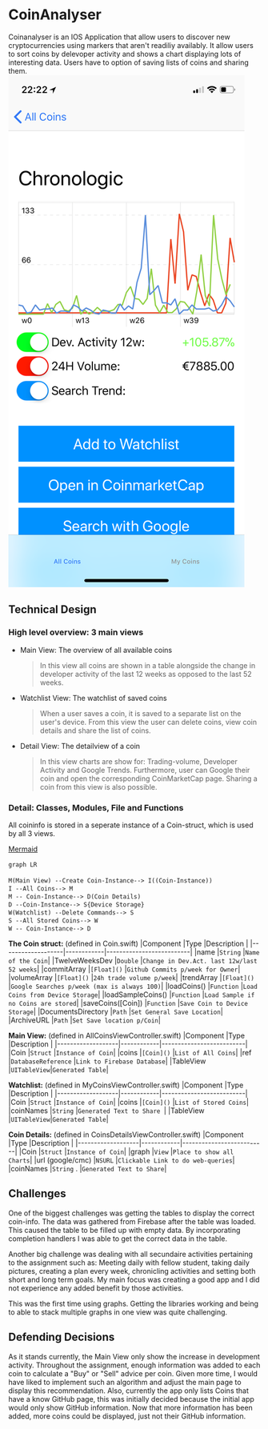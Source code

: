 # CoinAnalyser
Coinanalyser is an IOS Application that allow users to discover new cryptocurrencies using markers that aren't readiliy availably. It allow users to sort coins by delevoper activity and shows a chart displaying lots of interesting data. Users have to option of saving lists of coins and sharing them. 
![Alt text](https://github.com/swcloud1/CoinAnalyser/blob/master/docs/screenshot2.png "Optional title")

## Technical Design
### High level overview: 3 main views

- Main View: The overview of all available coins
	> In this view all coins are shown in a table alongside the change in developer activity of the last 12 weeks as opposed to the last 52 weeks.

- Watchlist View: The watchlist of saved coins
	> When a user saves a coin, it is saved to a separate list on the user's device. From this view the user can delete coins, view coin details and share the list of coins. 

- Detail View: The detailview of a coin
	> In this view charts are show for: Trading-volume, Developer Activity and Google Trends. Furthermore, user can Google their coin and open the corresponding CoinMarketCap page. Sharing a coin from this view is also possible. 

### Detail: Classes, Modules, File and Functions
All coininfo is stored in a seperate instance of a Coin-struct, which is used by all 3 views. 

[Mermaid](https://mermaidjs.github.io/)
```mermaid
graph LR

M(Main View) --Create Coin-Instance--> I((Coin-Instance))
I --All Coins--> M
M -- Coin-Instance--> D(Coin Details)
D --Coin-Instance--> S{Device Storage}
W(Watchlist) --Delete Commands--> S
S --All Stored Coins--> W
W -- Coin-Instance--> D
```
**The Coin struct:** (defined in Coin.swift)
|Component  		|Type        |Description               |
|-------------------|------------|--------------------------|
|name				|`String`    |`Name of the Coin`|
|TwelveWeeksDev		|`Double`    |`Change in Dev.Act. last 12w/last 52 weeks`|
|commitArray        |`[Float]()` |`Github Commits p/week for Owner`|
|volumeArray        |`[Float]()` |`24h trade volume p/week`|
|trendArray         |`[Float]()` |`Google Searches p/week (max is always 100)`|
|loadCoins()        |`Function`  |`Load Coins from Device Storage`|
|loadSampleCoins() 	|`Function`  |`Load Sample if no Coins are stored`|
|saveCoins([Coin])  |`Function`  |`Save Coin to Device Storage`|
|DocumentsDirectory |`Path`      |`Set General Save Location`|
|ArchiveURL 		|`Path`      |`Set Save location p/Coin`|

**Main View:** (defined in AllCoinsViewController.swift)
|Component  		|Type        |Description               |
|-------------------|------------|--------------------------|
|Coin				|`Struct`    |`Instance of Coin`|
|coins				|`[Coin]()`  |`List of All Coins`|
|ref		        |`DatabaseReference` |`Link to Firebase Database`|
|TableView        	|`UITableView`|`Generated Table`|

**Watchlist:** (defined in MyCoinsViewController.swift)
|Component  		|Type        |Description               |
|-------------------|------------|--------------------------|
|Coin				|`Struct`    |`Instance of Coin`|
|coins				|`[Coin]()`  |`List of Stored Coins`|
|coinNames	        |`String` 	 |`Generated Text to Share `|
|TableView        	|`UITableView`|`Generated Table`|

**Coin Details:** (defined in CoinsDetailsViewController.swift)
|Component  		|Type        |Description               |
|-------------------|------------|--------------------------|
|Coin				|`Struct`    |`Instance of Coin`|
|graph				|`View`      |`Place to show all Charts`|
|url (google/cmc)	|`NSURL`     |`Clickable Link to do web-queries`|
|coinNames        	|`String` .  |`Generated Text to Share`|

## Challenges
One of the biggest challenges was getting the tables to display the correct coin-info. The data was gathered from Firebase after the table was loaded. This caused the table to be filled up with empty data. By incorporating completion handlers I was able to get the correct data in the table. 

Another big challenge was dealing with all secundaire activities pertaining to the assignment such as: Meeting daily with fellow student, taking daily pictures, creating a plan every week, chronicling activities and setting both short and long term goals. My main focus was creating a good app and I did not experience any added benefit by those activities. 

This was the first time using graphs. Getting the libraries working and being to able to stack multiple graphs in one view was quite challenging. 

## Defending Decisions
As it stands currently, the Main View only show the increase in development activity. Throughout the assignment, enough information was added to each coin to calculate a "Buy" or "Sell" advice per coin. Given more time, I would have liked to implement such an algorithm and adjust the main page to display this recommendation. Also, currently the app only lists Coins that have a know GitHub page, this was initially decided because the initial app would only show GitHub information. Now that more information has been added, more coins could be displayed, just not their GitHub information.
